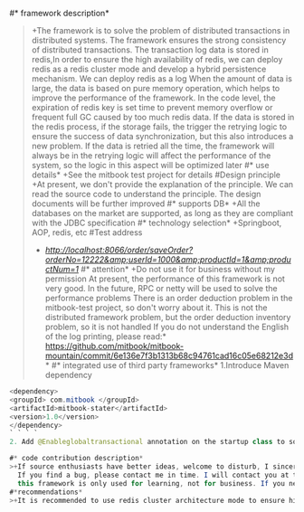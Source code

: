 #* framework description*
>+The framework is to solve the problem of distributed transactions in distributed systems. 
  The framework ensures the strong consistency of distributed transactions. The transaction 
  log data is stored in redis,In order to ensure the high availability of redis, we can deploy 
  redis as a redis cluster mode and develop a hybrid persistence mechanism. We can deploy redis 
  as a log When the amount of data is large, the data is based on pure memory operation, which 
  helps to improve the performance of the framework. In the code level, the expiration of redis 
  key is set time to prevent memory overflow or frequent full GC caused by too much redis data. 
  If the data is stored in the redis process, if the storage fails, the trigger the retrying 
  logic to ensure the success of data synchronization, but this also introduces a new problem. 
  If the data is retried all the time, the framework will always be in the retrying logic will 
  affect the performance of the system, so the logic in this aspect will be optimized later
#* use details*
>+See the mitbook test project for details
#Design principle
>+At present, we don't provide the explanation of the principle. We can read the source code to understand the principle. The design documents will be further improved
#* supports DB*
>+All the databases on the market are supported, as long as they are compliant with the JDBC specification
#* technology selection*
>+Springboot, AOP, redis, etc
#Test address
>+ *<http://localhost:8066/order/saveOrder?orderNo=12222&amp;userId=1000&amp;productId=1&amp;productNum=1>*
#* attention*
>+Do not use it for business without my permission
  At present, the performance of this framework is not very good. In the future, RPC or netty will be used to solve the performance problems
  There is an order deduction problem in the mitbook-test project, so don't worry about it. This is not the distributed framework problem, 
  but the order deduction inventory problem, so it is not handled
  If you do not understand the English of the log printing, please read:* https://github.com/mitbook/mitbook-mountain/commit/6e136e7f3b1313b68c94761cad16c05e68212e3d *
#* integrated use of third party frameworks*
1.Introduce Maven dependency

``` java
<dependency>
<groupId> com.mitbook </groupId>
<artifactId>mitbook-stater</artifactId>
<version>1.0</version>
</dependency>
` ` ` `
2. Add @Enableglobaltransactional annotation on the startup class to solve the distributed transaction problem

#* code contribution description*
>+If source enthusiasts have better ideas, welcome to disturb, I sincerely thank you for your contribution
  If you find a bug, please contact me in time. I will contact you at the first time to help you solve the problem
  this framework is only used for learning, not for business. If you need to apply business, please contact me.Thank you
#*recommendations*
>+It is recommended to use redis cluster architecture mode to ensure high availability of redis (mixed persistence of redis can be enabled to ensure high availability of redis)